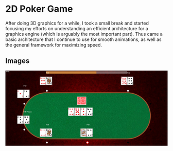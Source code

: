 # 2D Poker Game

After doing 3D graphics for a while, I took a small break and started focusing my efforts on understanding an efficient architecture for a graphics engine (which is arguably the most important part). Thus came a basic architecture that I continue to use for smooth animations, as well as the general framework for maximizing speed.

## Images

![](imgs/Poker.png)